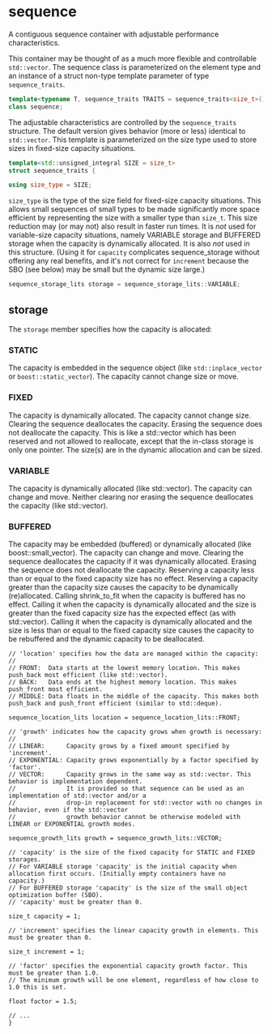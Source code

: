 # sequence
A contiguous sequence container with adjustable performance characteristics.

This container may be thought of as a much more flexible and controllable `std::vector`.
The sequence class is parameterized on the element type and an instance of a struct non-type
template parameter of type `sequence_traits`.

```C++
template<typename T, sequence_traits TRAITS = sequence_traits<size_t>()>
class sequence;
```

The adjustable characteristics are controlled by the `sequence_traits` structure. The default version gives
behavior (more or less) identical to `std::vector`. This template is parameterized on the size type used to
store sizes in fixed-size capacity situations.

```C++
template<std::unsigned_integral SIZE = size_t>
struct sequence_traits {

using size_type = SIZE;
```

`size_type` is the type of the size field for fixed-size capacity situations. This allows small sequences of
small types to be made significantly more space efficient by representing the size with a
smaller type than `size_t`. This size reduction may (or may not) also result in faster run times.
It is _not_ used for variable-size capacity situations, namely
VARIABLE storage and BUFFERED storage when the capacity is dynamically allocated.
It is also _not_ used in this structure. (Using it for `capacity` complicates
sequence_storage without offering any real benefits, and it's not correct for `increment`
because the SBO (see below) may be small but the dynamic size large.)

```C++
sequence_storage_lits storage = sequence_storage_lits::VARIABLE;
```
## storage
The `storage` member specifies how the capacity is allocated:
### STATIC
The capacity is embedded in the sequence object (like `std::inplace_vector` or `boost::static_vector`).
The capacity cannot change size or move.
### FIXED
The capacity is dynamically allocated. The capacity cannot change size. Clearing the sequence
		deallocates the capacity. Erasing the sequence does not deallocate the capacity. This is like
		a std::vector which has been reserved and not allowed to reallocate, except that the in-class
		storage is only one pointer. The size(s) are in the dynamic allocation and can be sized.
### VARIABLE
The capacity is dynamically allocated (like std::vector). The capacity can change and move.
		Neither clearing nor erasing the sequence deallocates the capacity (like std::vector).

### BUFFERED
The capacity may be embedded (buffered) or dynamically allocated (like boost::small_vector).
		The capacity can change and move. Clearing the sequence deallocates the capacity if it was
		dynamically allocated. Erasing the sequence does not deallocate the capacity. Reserving a
		capacity less than or equal to the fixed capacity size has no effect. Reserving a capacity
		greater than the capacity size causes the capacity to be dynamically (re)allocated. Calling
		shrink_to_fit when the capacity is buffered has no effect. Calling it when the capacity is
		dynamically allocated and the size is greater than the fixed capacity size has the expected
		effect (as with std::vector). Calling it when the capacity is dynamically allocated and the
		size is less than or equal to the fixed capacity size causes the capacity to be rebuffered
		and the dynamic capacity to be deallocated.


```
// 'location' specifies how the data are managed within the capacity:
//
// FRONT:  Data starts at the lowest memory location. This makes push_back most efficient (like std::vector).
// BACK:   Data ends at the highest memory location. This makes push_front most efficient.
// MIDDLE: Data floats in the middle of the capacity. This makes both push_back and push_front efficient (similar to std::deque).

sequence_location_lits location = sequence_location_lits::FRONT;

// 'growth' indicates how the capacity grows when growth is necessary:
//
// LINEAR:      Capacity grows by a fixed amount specified by 'increment'.
// EXPONENTIAL: Capacity grows exponentially by a factor specified by 'factor'.
// VECTOR:      Capacity grows in the same way as std::vector. This behavior is implementation dependent.
//              It is provided so that sequence can be used as an implementation of std::vector and/or a
//              drop-in replacement for std::vector with no changes in behavior, even if the std::vector
//              growth behavior cannot be otherwise modeled with LINEAR or EXPONENTIAL growth modes.

sequence_growth_lits growth = sequence_growth_lits::VECTOR;

// 'capacity' is the size of the fixed capacity for STATIC and FIXED storages.
// For VARIABLE storage 'capacity' is the initial capacity when allocation first occurs. (Initially empty containers have no capacity.)
// For BUFFERED storage 'capacity' is the size of the small object optimization buffer (SBO).
// 'capacity' must be greater than 0.

size_t capacity = 1;

// 'increment' specifies the linear capacity growth in elements. This must be greater than 0.

size_t increment = 1;

// 'factor' specifies the exponential capacity growth factor. This must be greater than 1.0.
// The minimum growth will be one element, regardless of how close to 1.0 this is set.

float factor = 1.5;

// ...
}
```